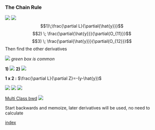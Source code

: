### The Chain Rule
![](Pasted%20image%2020230923161721.png)
![](Pasted%20image%2020230923161937.png)
$$1)\;\frac{\partial L}{\partial{\hat{y}}}$$
$$2) \; \frac{\partial{\hat{y}}}{\partial{O_{11}}}$$
$$3) \; \frac{\partial{\hat{y}}}{\partial{O_{12}}}$$
Then find the other derivatives

![](Pasted%20image%2020230923165658.png)
*green box is common*

**1)** ![](Pasted%20image%2020230923165808.png)
**2)** ![](Pasted%20image%2020230923165911.png)

**1 x 2 :**
$\frac{\partial L}{\partial Z}=-(y-\hat{y})$

![](Pasted%20image%2020230923170610.png)
![](Pasted%20image%2020230923170631.png)
![](Pasted%20image%2020230923170716.png)

[Multi Class bwd](bwd_multi.excalidraw.md)
![](Pasted%20image%2020230923215252.png)

Start backwards and memoize, later derivatives will be used, no need to calculate

[index](MI/Unit_2/index.md)

